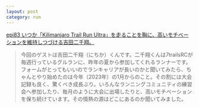 ```yaml
---
layout: post
category: run
---
```


[epi83 いつか「Kilimanjaro Trail Run Ultra」を走ることを胸に、高いモチベーションを維持しつづける吉田二千翔。](https://7trails.fun/1595/)

> 今回のゲストは吉田二千翔（にちか）くんです。二千翔くんは7trailsRCが毎週行っているグルランに、昨年の夏から参加してくれるランナーです。フォームがとってもいいのでランキャリアが長いのかと聞いてみたら、ちゃんとやり始めたのは今年（2023年）の1月からのこと。その割には大会記録も良く、驚くべき成長ぶり。いろんなランニングコミュニティの練習会へ参加したり、毎月のように大会に出場したりと、高いモチベーションを保ち続けています。その情熱の源はどこにあるのか聞いてみました。